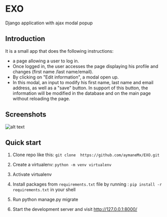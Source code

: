# EXO
Django application with ajax modal popup

## Introduction 
It is a small app that does the following instructions:
* a page allowing a user to log in.
* Once logged in, the user accesses the page displaying his profile and changes (first name /last name/email).
* By clicking on "Edit information", a modal open up.
* In this modal, an input to modify his first name, last name and email address, as well as a "save" button. In support of this button, the information will be modified in the database and on the main page without reloading the page.

## Screenshots
![alt text](https://github.com/aymaneMx/EXO/blob/master/assets/example-gif.gif)

## Quick start
1. Clone repo like this:
	`git clone  https://github.com/aymaneMx/EXO.git`

2. Create a virtualenv:
	`python -m venv virtualenv`
3. Activate virtualenv
4. Install packages from `requirements.txt` file by running : `pip install -r requirements.txt` in your shell
5. Run python manage.py migrate
6. Start the development server and visit http://127.0.0.1:8000/
